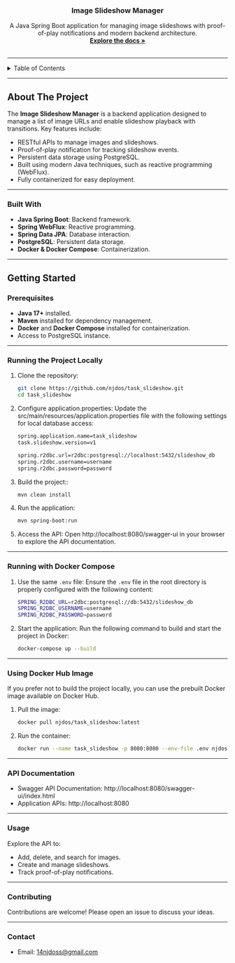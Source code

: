 <div align="center">
    <h3 align="center">Image Slideshow Manager</h3>
    <p align="center">
        A Java Spring Boot application for managing image slideshows with proof-of-play notifications and modern backend architecture. <br />
        <a href="#about-the-project"><strong>Explore the docs »</strong></a> <br />
        <br />
    </p>
</div>


---

<details>
    <summary>Table of Contents</summary>
    <ol>
        <li>
            <a href="#about-the-project">About The Project</a>
            <ul>
                <li><a href="#built-with">Built With</a></li>
            </ul>
        </li>
        <li>
            <a href="#getting-started">Getting Started</a>
            <ul>
                <li><a href="#prerequisites">Prerequisites</a></li>
                <li><a href="#running-the-project-locally">Running the Project Locally</a></li>
                <li><a href="#running-with-docker-compose">Running with Docker Compose</a></li>
                <li><a href="#using-docker-hub-image">Using Docker Hub Image</a></li>
            </ul>
        </li>
        <li><a href="#api-documentation">API Documentation</a></li>
        <li><a href="#usage">Usage</a></li>
        <li><a href="#contributing">Contributing</a></li>
        <li><a href="#contact">Contact</a></li>
    </ol>
</details>


---

## About The Project

The **Image Slideshow Manager** is a backend application designed to manage a list of image URLs and enable slideshow playback with transitions. Key features include:

- RESTful APIs to manage images and slideshows.
- Proof-of-play notification for tracking slideshow events.
- Persistent data storage using PostgreSQL.
- Built using modern Java techniques, such as reactive programming (WebFlux).
- Fully containerized for easy deployment.

---

### Built With

- **Java Spring Boot**: Backend framework.
- **Spring WebFlux**: Reactive programming.
- **Spring Data JPA**: Database interaction.
- **PostgreSQL**: Persistent data storage.
- **Docker & Docker Compose**: Containerization.


---

## Getting Started

### Prerequisites

- **Java 17+** installed.
- **Maven** installed for dependency management.
- **Docker** and **Docker Compose** installed for containerization.
- Access to PostgreSQL instance.

---

### Running the Project Locally

1. Clone the repository:
   ```sh
   git clone https://github.com/njdos/task_slideshow.git
   cd task_slideshow
   ```

2. Configure application.properties:
   Update the src/main/resources/application.properties file with the following settings for local database access:
   ```sh
   spring.application.name=task_slideshow
   task.slideshow.version=v1
   
   spring.r2dbc.url=r2dbc:postgresql://localhost:5432/slideshow_db
   spring.r2dbc.username=username
   spring.r2dbc.password=password
   ```

3. Build the project::
   ```sh
   mvn clean install
   ```

4. Run the application:
   ```sh
   mvn spring-boot:run
   ```

5. Access the API: Open http://localhost:8080/swagger-ui in your browser to explore the API documentation.

---

### Running with Docker Compose

1. Use the same `.env` file: Ensure the `.env` file in the root directory is properly configured with the following content:
   ```sh
   SPRING_R2DBC_URL=r2dbc:postgresql://db:5432/slideshow_db
   SPRING_R2DBC_USERNAME=username
   SPRING_R2DBC_PASSWORD=password
   ```

2. Start the application: Run the following command to build and start the project in Docker:
   ```sh
   docker-compose up --build
   ```

---

### Using Docker Hub Image

If you prefer not to build the project locally, you can use the prebuilt Docker image available on Docker Hub.

1. Pull the image:
   ```sh
   docker pull njdos/task_slideshow:latest
   ```

2. Run the container:
   ```sh
   docker run --name task_slideshow -p 8080:8080 --env-file .env njdos/task_slideshow:latest
   ```

---

### API Documentation

* Swagger API Documentation: http://localhost:8080/swagger-ui/index.html
* Application APIs: http://localhost:8080

---

### Usage

Explore the API to:

* Add, delete, and search for images.
* Create and manage slideshows.
* Track proof-of-play notifications.

---

### Contributing

Contributions are welcome! Please open an issue to discuss your ideas.

---

### Contact

* Email: 14njdoss@gmail.com